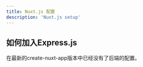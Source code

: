 ```yaml
---
title: Nuxt.js 配置
description: 'Nuxt.js setup'
---
```


## 如何加入Express.js
在最新的create-nuxt-app版本中已经没有了后端的配置。
